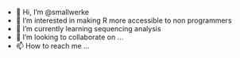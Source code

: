 - 👋 Hi, I’m @smallwerke
- 👀 I’m interested in making R more accessible to non programmers
- 🌱 I’m currently learning sequencing analysis 
- 💞️ I’m looking to collaborate on ...
- 📫 How to reach me ...

<!---
smallwerke/smallwerke is a ✨ special ✨ repository because its `README.md` (this file) appears on your GitHub profile.
You can click the Preview link to take a look at your changes.
--->
